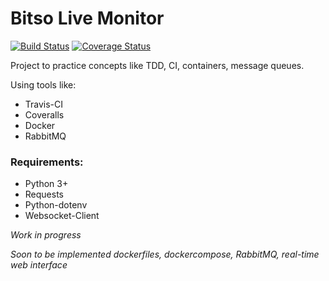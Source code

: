 # Bitso Live Monitor
[![Build Status](https://travis-ci.org/Rocamadour7/BitsoLiveMonitor.svg?branch=master)](https://travis-ci.org/Rocamadour7/BitsoLiveMonitor)
[![Coverage Status](https://coveralls.io/repos/github/Rocamadour7/BitsoLiveMonitor/badge.svg?branch=master)](https://coveralls.io/github/Rocamadour7/BitsoLiveMonitor?branch=master)

Project to practice concepts like TDD, CI, containers, message queues.

Using tools like:
* Travis-CI
* Coveralls
* Docker
* RabbitMQ

### Requirements:
* Python 3+
* Requests
* Python-dotenv
* Websocket-Client

*Work in progress*

*Soon to be implemented dockerfiles, dockercompose, RabbitMQ, real-time web interface*